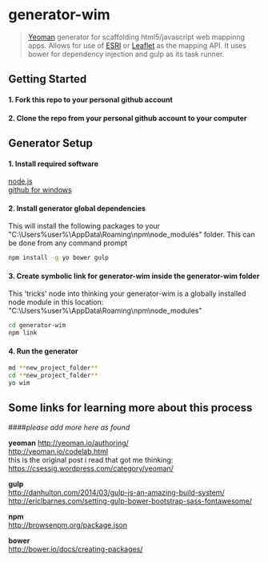 # generator-wim 

> [Yeoman](http://yeoman.io) generator for scaffolding html5/javascript web mappinng apps.  Allows for use of [ESRI](https://developers.arcgis.com/javascript/) or [Leaflet](http://leafletjs.com/) as the mapping API.   It uses bower for dependency injection and gulp as its task runner.


## Getting Started

#### 1.  Fork this repo to your personal github account

#### 2.  Clone the repo from your personal github account to your computer

## Generator Setup

#### 1.  Install required software 
[node.js](http://nodejs.org)  
[github for windows](https://windows.github.com/)  

#### 2.  Install generator global dependencies
This will install the following packages to your "C:\Users\%user%\AppData\Roaming\npm\node_modules" folder.  This can be done from any command prompt

```bash
npm install -g yo bower gulp
```

#### 3.  Create symbolic link for generator-wim inside the generator-wim folder
This 'tricks' node into thinking your generator-wim is a globally installed node module in this location: "C:\Users\%user%\AppData\Roaming\npm\node_modules" 

```bash
cd generator-wim
npm link
```

#### 4.  Run the generator

```bash
md **new_project_folder**
cd **new_project_folder**
yo wim
```

## Some links for learning more about this process 
####*please add more here as found*

**yeoman**
http://yeoman.io/authoring/  
http://yeoman.io/codelab.html  
this is the original post i read that got me thinking: https://csessig.wordpress.com/category/yeoman/  

**gulp**  
http://danhulton.com/2014/03/gulp-js-an-amazing-build-system/  
http://ericlbarnes.com/setting-gulp-bower-bootstrap-sass-fontawesome/  

**npm**  
http://browsenpm.org/package.json  

**bower**  
http://bower.io/docs/creating-packages/  